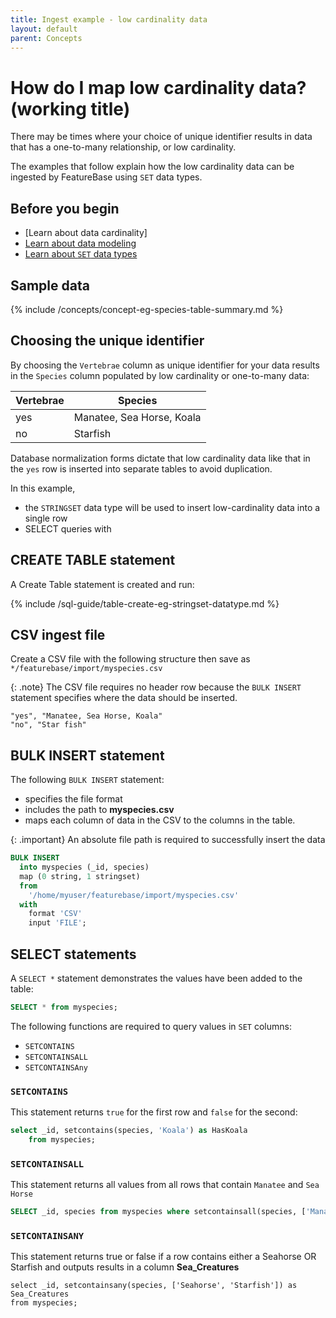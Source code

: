 ```yaml
---
title: Ingest example - low cardinality data
layout: default
parent: Concepts
---
```


# How do I map low cardinality data? (working title)

There may be times where your choice of unique identifier results in data that has a one-to-many relationship, or low cardinality.

The examples that follow explain how the low cardinality data can be ingested by FeatureBase using `SET` data types.

## Before you begin

* [Learn about data cardinality]
* [Learn about data modeling](/docs/concepts/concept-data-modeling)
* [Learn about `SET` data types](/docs/concepts/concept-datatype-set)

## Sample data

{% include /concepts/concept-eg-species-table-summary.md %}

## Choosing the unique identifier

By choosing the `Vertebrae` column as unique identifier for your data results in the `Species` column populated by low cardinality or one-to-many data:

| Vertebrae | Species |
|---|---|
| yes | Manatee, Sea Horse, Koala |
| no | Starfish |

Database normalization forms dictate that low cardinality data like that in the `yes` row is inserted into separate tables to avoid duplication.

In this example,
* the `STRINGSET` data type will be used to insert low-cardinality data into a single row
* SELECT queries with

## CREATE TABLE statement

A Create Table statement is created and run:

{% include /sql-guide/table-create-eg-stringset-datatype.md %}

## CSV ingest file

Create a CSV file with the following structure then save as `*/featurebase/import/myspecies.csv`

{: .note}
The CSV file requires no header row because the `BULK INSERT` statement specifies where the data should be inserted.

```csv
"yes", "Manatee, Sea Horse, Koala"
"no", "Star fish"
```

## BULK INSERT statement

The following `BULK INSERT` statement:
* specifies the file format
* includes the path to **myspecies.csv**
* maps each column of data in the CSV to the columns in the table.

{: .important}
An absolute file path is required to successfully insert the data

```sql
BULK INSERT
  into myspecies (_id, species)
  map (0 string, 1 stringset)
  from
    '/home/myuser/featurebase/import/myspecies.csv'
  with
    format 'CSV'
    input 'FILE';
```

## SELECT statements

A `SELECT *` statement demonstrates the values have been added to the table:

```sql
SELECT * from myspecies;
```

The following functions are required to query values in `SET` columns:
* `SETCONTAINS`
* `SETCONTAINSALL`
* `SETCONTAINSAny`

### `SETCONTAINS`

This statement returns `true` for the first row and `false` for the second:

```sql
select _id, setcontains(species, 'Koala') as HasKoala
    from myspecies;
```

### `SETCONTAINSALL`

This statement returns all values from all rows that contain `Manatee` and `Sea Horse`

```sql
SELECT _id, species from myspecies where setcontainsall(species, ['Manatee','Sea Horse']);
```

### `SETCONTAINSANY`

This statement returns true or false if a row contains either a Seahorse OR Starfish and outputs results in a column **Sea_Creatures**
```
select _id, setcontainsany(species, ['Seahorse', 'Starfish']) as Sea_Creatures
from myspecies;
```
